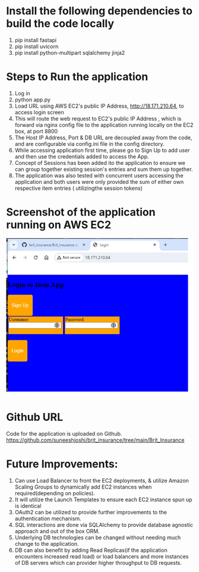 # Install the following dependencies to build the code locally

1. pip install fastapi
2. pip install uvicorn
3. pip install python-multipart sqlalchemy jinja2

# Steps to Run the application

1. Log in
2. python app.py
2. Load URL using AWS EC2's public IP Address, http://18.171.210.64, to access login screen
3. This will route the web request to EC2's public IP Address , which is forward via nginx config file to the
   application running locally on the EC2 box, at port 8800
4. The Host IP Address, Port & DB URL are decoupled away from the code, and are configurable via config.ini file in the
   config directory.
4. While accessing application first time, please go to Sign Up to add user and then use the credentials added to access
   the App.
5. Concept of Sessions has been added ito the application to ensure we can group together existing session's entries and
   sum them up together.
6. The application was also tested with concurrent users accessing the application and both users were only provided the
   sum of either own respective item entries ( utilizingthe session tokens)

# Screenshot of the application running on AWS EC2

![img.png](img.png)

# Github URL

Code for the application is uploaded on Github.
https://github.com/suneeshjoshi/brit_insurance/tree/main/Brit_Insurance

# Future Improvements:

1. Can use Load Balancer to front the EC2 deployments, & utilize Amazon Scaling Groups to dynamically add EC2 instances
   when required(depending on policies).
2. It will utilize the Launch Templates to ensure each EC2 instance spun up is identical
3. OAuth2 can be utilized to provide further improvements to the authentication mechanism.
4. SQL interactions are done via SQLAlchemy to provide database agnostic approach and out of the box ORM.
5. Underlying DB technologies can be changed without needing much change to the application.
6. DB can also benefit by adding Read Replicas(if the application encounters increased read load) or load balancers and
   more instances of DB servers which can provider higher throughput to DB requests.
